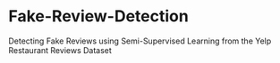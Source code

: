 # Fake-Review-Detection
Detecting Fake Reviews using Semi-Supervised Learning from the Yelp Restaurant Reviews Dataset
